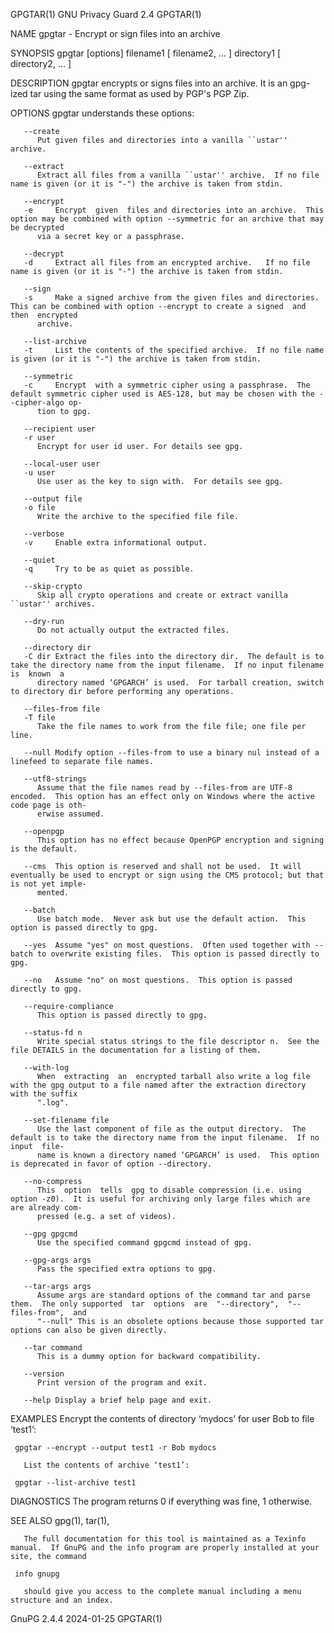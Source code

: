 GPGTAR(1)							     GNU Privacy Guard 2.4							     GPGTAR(1)

NAME
       gpgtar - Encrypt or sign files into an archive

SYNOPSIS
       gpgtar [options] filename1 [ filename2, ... ] directory1 [ directory2, ... ]

DESCRIPTION
       gpgtar encrypts or signs files into an archive.	It is an gpg-ized tar using the same format as used by PGP's PGP Zip.

OPTIONS
       gpgtar understands these options:

       --create
	      Put given files and directories into a vanilla ``ustar'' archive.

       --extract
	      Extract all files from a vanilla ``ustar'' archive.  If no file name is given (or it is "-") the archive is taken from stdin.

       --encrypt
       -e     Encrypt  given  files and directories into an archive.  This option may be combined with option --symmetric for an archive that may be decrypted
	      via a secret key or a passphrase.

       --decrypt
       -d     Extract all files from an encrypted archive.   If no file name is given (or it is "-") the archive is taken from stdin.

       --sign
       -s     Make a signed archive from the given files and directories.  This can be combined with option --encrypt to create a signed  and  then  encrypted
	      archive.

       --list-archive
       -t     List the contents of the specified archive.  If no file name is given (or it is "-") the archive is taken from stdin.

       --symmetric
       -c     Encrypt  with a symmetric cipher using a passphrase.  The default symmetric cipher used is AES-128, but may be chosen with the --cipher-algo op‐
	      tion to gpg.

       --recipient user
       -r user
	      Encrypt for user id user. For details see gpg.

       --local-user user
       -u user
	      Use user as the key to sign with.	 For details see gpg.

       --output file
       -o file
	      Write the archive to the specified file file.

       --verbose
       -v     Enable extra informational output.

       --quiet
       -q     Try to be as quiet as possible.

       --skip-crypto
	      Skip all crypto operations and create or extract vanilla ``ustar'' archives.

       --dry-run
	      Do not actually output the extracted files.

       --directory dir
       -C dir Extract the files into the directory dir.	 The default is to take the directory name from the input filename.  If no input filename is  known  a
	      directory named ‘GPGARCH’ is used.  For tarball creation, switch to directory dir before performing any operations.

       --files-from file
       -T file
	      Take the file names to work from the file file; one file per line.

       --null Modify option --files-from to use a binary nul instead of a linefeed to separate file names.

       --utf8-strings
	      Assume that the file names read by --files-from are UTF-8 encoded.  This option has an effect only on Windows where the active code page is oth‐
	      erwise assumed.

       --openpgp
	      This option has no effect because OpenPGP encryption and signing is the default.

       --cms  This option is reserved and shall not be used.  It will eventually be used to encrypt or sign using the CMS protocol; but that is not yet imple‐
	      mented.

       --batch
	      Use batch mode.  Never ask but use the default action.  This option is passed directly to gpg.

       --yes  Assume "yes" on most questions.  Often used together with --batch to overwrite existing files.  This option is passed directly to gpg.

       --no   Assume "no" on most questions.  This option is passed directly to gpg.

       --require-compliance
	      This option is passed directly to gpg.

       --status-fd n
	      Write special status strings to the file descriptor n.  See the file DETAILS in the documentation for a listing of them.

       --with-log
	      When  extracting	an  encrypted tarball also write a log file with the gpg output to a file named after the extraction directory with the suffix
	      ".log".

       --set-filename file
	      Use the last component of file as the output directory.  The default is to take the directory name from the input filename.  If no  input	 file‐
	      name is known a directory named ‘GPGARCH’ is used.  This option is deprecated in favor of option --directory.

       --no-compress
	      This  option  tells  gpg to disable compression (i.e. using option -z0).	It is useful for archiving only large files which are are already com‐
	      pressed (e.g. a set of videos).

       --gpg gpgcmd
	      Use the specified command gpgcmd instead of gpg.

       --gpg-args args
	      Pass the specified extra options to gpg.

       --tar-args args
	      Assume args are standard options of the command tar and parse them.  The only supported  tar  options  are  "--directory",  "--files-from",  and
	      "--null" This is an obsolete options because those supported tar options can also be given directly.

       --tar command
	      This is a dummy option for backward compatibility.

       --version
	      Print version of the program and exit.

       --help Display a brief help page and exit.

EXAMPLES
       Encrypt the contents of directory ‘mydocs’ for user Bob to file ‘test1’:

	 gpgtar --encrypt --output test1 -r Bob mydocs

       List the contents of archive ‘test1’:

	 gpgtar --list-archive test1

DIAGNOSTICS
       The program returns 0 if everything was fine, 1 otherwise.

SEE ALSO
       gpg(1), tar(1),

       The full documentation for this tool is maintained as a Texinfo manual.	If GnuPG and the info program are properly installed at your site, the command

	 info gnupg

       should give you access to the complete manual including a menu structure and an index.

GnuPG 2.4.4								  2024-01-25								     GPGTAR(1)
